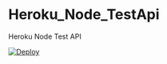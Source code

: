 # Heroku_Node_TestApi
Heroku Node Test API

[![Deploy](https://www.herokucdn.com/deploy/button.svg)](https://heroku.com/deploy)
